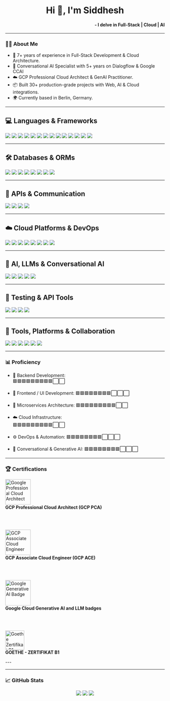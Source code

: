 <h1 align="center">Hi 👋, I'm Siddhesh</h1>
<h4 align="right">        - I delve in Full-Stack | Cloud | AI </h3>

---

### 👨‍💻 About Me

- 🚀 7+ years of experience in Full-Stack Development & Cloud Architecture.  
- 🧠 Conversational AI Specialist with 5+ years on Dialogflow & Google CCAI  
- ☁️ GCP Professional Cloud Architect & GenAI Practitioner. 
- 📦 Built 30+ production-grade projects with Web, AI & Cloud integrations.
- 🌍 Currently based in Berlin, Germany.


---
## 💻 Languages & Frameworks

<p align="left">
  <img src="https://img.shields.io/badge/JavaScript-F7DF1E?style=for-the-badge&logo=javascript&logoColor=black"/>
  <img src="https://img.shields.io/badge/TypeScript-3178C6?style=for-the-badge&logo=typescript&logoColor=white"/>
  <img src="https://img.shields.io/badge/Python-3776AB?style=for-the-badge&logo=python&logoColor=white"/>
  <img src="https://img.shields.io/badge/HTML5-E34F26?style=for-the-badge&logo=html5&logoColor=white"/>
  <img src="https://img.shields.io/badge/React-20232A?style=for-the-badge&logo=react&logoColor=61DAFB"/>
  <img src="https://img.shields.io/badge/Next.js-000000?style=for-the-badge&logo=nextdotjs&logoColor=white"/>
  <img src="https://img.shields.io/badge/AngularJS-DD0031?style=for-the-badge&logo=angularjs&logoColor=white"/>
  <img src="https://img.shields.io/badge/Bootstrap-7952B3?style=for-the-badge&logo=bootstrap&logoColor=white"/>
  <img src="https://img.shields.io/badge/Tailwind_CSS-38B2AC?style=for-the-badge&logo=tailwind-css&logoColor=white"/>
  <img src="https://img.shields.io/badge/Node.js-339933?style=for-the-badge&logo=node.js&logoColor=white"/>
  <img src="https://img.shields.io/badge/Express.js-000000?style=for-the-badge&logo=express&logoColor=white"/>
  <img src="https://img.shields.io/badge/NestJS-E0234E?style=for-the-badge&logo=nestjs&logoColor=white"/>
  <img src="https://img.shields.io/badge/MERN-499C76?style=for-the-badge&logo=mongodb&logoColor=white"/>
  <img src="https://img.shields.io/badge/MEAN-DD0031?style=for-the-badge&logo=angularjs&logoColor=white"/>
</p>

---

## 🛠️ Databases & ORMs

<p align="left">
  <img src="https://img.shields.io/badge/MongoDB-47A248?style=for-the-badge&logo=mongodb&logoColor=white"/>
  <img src="https://img.shields.io/badge/PostgreSQL-336791?style=for-the-badge&logo=postgresql&logoColor=white"/>
  <img src="https://img.shields.io/badge/MySQL-4479A1?style=for-the-badge&logo=mysql&logoColor=white"/>
  <img src="https://img.shields.io/badge/Firebase-FFCA28?style=for-the-badge&logo=firebase&logoColor=black"/>
  <img src="https://img.shields.io/badge/BigQuery-4285F4?style=for-the-badge&logo=google-cloud&logoColor=white"/>
  <img src="https://img.shields.io/badge/Prisma-2D3748?style=for-the-badge&logo=prisma&logoColor=white"/>
  <img src="https://img.shields.io/badge/Sequelize-3C76A1?style=for-the-badge&logo=sequelize&logoColor=white"/>
  <img src="https://img.shields.io/badge/Redis-DC382D?style=for-the-badge&logo=redis&logoColor=white"/>
</p>

---

## 🔗 APIs & Communication

<p align="left">
  <img src="https://img.shields.io/badge/REST_API-4A90E2?style=for-the-badge&logo=swagger&logoColor=white"/>
  <img src="https://img.shields.io/badge/GraphQL-E10098?style=for-the-badge&logo=graphql&logoColor=white"/>
  <img src="https://img.shields.io/badge/WebSockets-010101?style=for-the-badge&logo=socket.io&logoColor=white"/>
  <img src="https://img.shields.io/badge/OpenAPI-6BA539?style=for-the-badge&logo=openapiinitiative&logoColor=white"/>
</p>

---


## ☁️ Cloud Platforms & DevOps

<p align="left">
  <img src="https://img.shields.io/badge/GCP-4285F4?style=for-the-badge&logo=google-cloud&logoColor=white"/>
  <img src="https://img.shields.io/badge/AWS-232F3E?style=for-the-badge&logo=amazon-aws&logoColor=white"/>
  <img src="https://img.shields.io/badge/Docker-2496ED?style=for-the-badge&logo=docker&logoColor=white"/>
  <img src="https://img.shields.io/badge/Kubernetes-326CE5?style=for-the-badge&logo=kubernetes&logoColor=white"/>
  <img src="https://img.shields.io/badge/Cloud%20Build-4285F4?style=for-the-badge&logo=google-cloud&logoColor=white"/>
  <img src="https://img.shields.io/badge/GitHub%20Actions-2088FF?style=for-the-badge&logo=github-actions&logoColor=white"/>
  <img src="https://img.shields.io/badge/GitLab%20CI/CD-FC6D26?style=for-the-badge&logo=gitlab&logoColor=white"/>
  <img src="https://img.shields.io/badge/Jenkins-D24939?style=for-the-badge&logo=jenkins&logoColor=white"/>
</p>

---

## 🤖 AI, LLMs & Conversational AI

<p align="left">
  <img src="https://img.shields.io/badge/Dialogflow-FE7C3F?style=for-the-badge&logo=dialogflow&logoColor=white"/>
  <img src="https://img.shields.io/badge/CCAI-4285F4?style=for-the-badge&logo=google-cloud&logoColor=white"/>
  <img src="https://img.shields.io/badge/Vertex_AI-4285F4?style=for-the-badge&logo=google-cloud&logoColor=white"/>
  <img src="https://img.shields.io/badge/Generative_AI-6E6E6E?style=for-the-badge&logo=openai&logoColor=white"/>
  <img src="https://img.shields.io/badge/LLMs-101010?style=for-the-badge&logo=google&logoColor=white"/>
</p>

---

## 🧪 Testing & API Tools

<p align="left">
  <img src="https://img.shields.io/badge/Jest-C21325?style=for-the-badge&logo=jest&logoColor=white"/>
  <img src="https://img.shields.io/badge/Mocha-8D6748?style=for-the-badge&logo=mocha&logoColor=white"/>
  <img src="https://img.shields.io/badge/Postman-FF6C37?style=for-the-badge&logo=postman&logoColor=white"/>
  <img src="https://img.shields.io/badge/Swagger-85EA2D?style=for-the-badge&logo=swagger&logoColor=black"/>
</p>

---

## 🧰 Tools, Platforms & Collaboration

<p align="left">
  <img src="https://img.shields.io/badge/GitHub-181717?style=for-the-badge&logo=github&logoColor=white"/>
  <img src="https://img.shields.io/badge/GitLab-FC6D26?style=for-the-badge&logo=gitlab&logoColor=white"/>
  <img src="https://img.shields.io/badge/JIRA-0052CC?style=for-the-badge&logo=jira&logoColor=white"/>
  <img src="https://img.shields.io/badge/Agile-61DAFB?style=for-the-badge&logo=scrumalliance&logoColor=black"/>
  <img src="https://img.shields.io/badge/Scrum-1E90FF?style=for-the-badge&logo=trello&logoColor=white"/>
  <img src="https://img.shields.io/badge/Kanban-3178C6?style=for-the-badge&logo=trello&logoColor=white"/>
</p>


---

### 📊 Proficiency

- 🔧 Backend Development:  
  🟩🟩🟩🟩🟩🟩🟩🟩🟩⬜⬜  

- 🎨 Frontend / UI Development: 
  🟩🟩🟩🟩🟩🟩🟩🟩⬜⬜⬜  

- 🔗 Microservices Architecture: 
  🟩🟩🟩🟩🟩🟩🟩🟩🟩⬜⬜  

- ☁️ Cloud Infrastructure:  
  🟩🟩🟩🟩🟩🟩🟩🟩🟩⬜⬜  

- ⚙️ DevOps & Automation:
  🟩🟩🟩🟩🟩🟩🟩🟩⬜⬜⬜  

- 🤖 Conversational & Generative AI: 
  🟩🟩🟩🟩🟩🟩🟩🟩⬜⬜⬜  


---


### 🏆 Certifications

<p align="left">

  <a href="https://www.credly.com/badges/bdd08bb0-bf0f-4dc7-88ae-4edd7fba4963/public_url" target="_blank" style="text-decoration:none; color:inherit;">
    <img src="https://siddhesh-kubal.vercel.app/static/media/pcaLogo.e10c6fe2b9b28eda2e8d.png" alt="Google Professional Cloud Architect" height="80" />
    <br />
    <strong>GCP Professional Cloud Architect (GCP PCA)</strong>
  </a>

  <br/><br/>

  <a href="https://www.credly.com/badges/01c38aef-6083-46b4-9174-327e7922f11f" target="_blank" style="text-decoration:none; color:inherit;">
    <img src="https://siddhesh-kubal.vercel.app/static/media/aceLogo.8084c6e830e78101605b.png" alt="GCP Associate Cloud Engineer" height="80" />
    <br />
    <strong>GCP Associate Cloud Engineer (GCP ACE)</strong>
  </a>

  <br/><br/>

  <a href="https://partner.cloudskillsboost.google/public_profiles/90de9af2-e73c-40e5-938d-e628afd50ef9" target="_blank" style="text-decoration:none; color:inherit;">
    <img src="https://siddhesh-kubal.vercel.app/static/media/silverLogo.70d73b4d3f16719698c7.png" alt="Google Generative AI Badge" height="80" />
    <br />
    <strong>Google Cloud Generative AI and LLM badges</strong>
  </a>

  <br/><br/>

  <a href="https://drive.google.com/file/d/17YmL3TZR69hkT2nx1pUvfD3834DKdrsA/view" target="_blank" style="text-decoration:none; color:inherit;">
    <img src="https://scontent-ber1-1.xx.fbcdn.net/v/t39.30808-1/347582037_1201948690499020_4873536383682697745_n.png?stp=dst-png_s200x200&_nc_cat=110&ccb=1-7&_nc_sid=2d3e12&_nc_ohc=lEdozyB0F9sQ7kNvwFW3pNX&_nc_oc=AdkQ9ciHiPE-F6H9BbMKgOmZE6ug40Sz9c4acpjzFjwki8KkMgTGI3Vd5bjlt5Xwwh0&_nc_zt=24&_nc_ht=scontent-ber1-1.xx&_nc_gid=YsHjpRqKPh7FqPlcvUeONw&oh=00_AfPa4zzfSDQ10t7XbgpQvz2hgeOw5KKD6U16XOxd_yy7Ng&oe=685535D3" alt="Goethe Zertifikat B1" height="60" />
    <br />
    <strong>GOETHE - ZERTIFIKAT B1</strong>
  </a>

</p>
---
<!-- 
### 📂 Highlight Projects

| Project           | Description                                                    | Stack                                 |
|------------------|----------------------------------------------------------------|---------------------------------------|
| **G-Next 23/24** | Conversational AI assistants at Google Cloud Next              | Dialogflow CX, Vertex AI, GCP         |
| **HSS Directory Bot** | AI directory bot integrated with Zendesk, for hospital staff     | Dialogflow CX, Firebase, REST         |
| **Premium Retail** | Smart customer support for retail chain using LLM + RAG       | OpenAI, Node.js, Firestore            |
| **Six Flags**     | Voice bot integration for ticketing and support                | Dialogflow CX, Twilio, Google Cloud   |
| **PA PUC**        | Voice IVR system for public utilities commission                | Dialogflow CX, Telephony, GCP         |

--- -->

### 📬 How to Reach Me

- 💼 [LinkedIn](https://www.linkedin.com/in/siddhesh-kubal)  
- 🌐 [Portfolio](https://siddhesh-kubal.vercel.app)  
- 📧 Email: [siddhesh14.kubal@gmail.com](mailto:siddhesh14.kubal@gmail.com)  
- 🧑‍💻 GitHub: [github.com/siddheshkubal14](https://github.com/siddheshkubal14)

<p align="center">
  <a href="https://www.linkedin.com/in/siddhesh-kubal" target="_blank">
    <img alt="LinkedIn" src="https://img.shields.io/badge/LinkedIn-blue?logo=linkedin&style=for-the-badge&logoColor=white">
  </a>
  <a href="mailto:siddhesh14.kubal@gmail.com" target="_blank">
    <img alt="Email" src="https://img.shields.io/badge/Email-D14836?logo=gmail&logoColor=white&style=for-the-badge">
  </a>
  <a href="https://siddhesh-kubal.vercel.app" target="_blank">
    <img alt="Portfolio" src="https://img.shields.io/badge/Portfolio-000000?style=for-the-badge&logo=firefox&logoColor=white">
  </a>
</p>

<!-- ---

### 😄 Fun Facts

- 🎙 I’ve built bots that served millions of users across industries  
- 🌍 Moved to Germany in 2024 with an Opportunity Card — adventure mode: ON  
- 🍳 Learning to cook Indian meals, one recipe at a time  
- 🧠 I enjoy designing scalable systems almost as much as debugging race conditions  
- 🧳 I backpack with a Raspberry Pi to build on the go   

-->

---

### 📈 GitHub Stats

<p align="center">
  <img src="https://github-readme-stats.vercel.app/api?username=siddheshkubal14&show_icons=true&theme=tokyonight" />
  <img src="https://github-readme-streak-stats.herokuapp.com?user=siddheshkubal14&theme=tokyonight" />
  <img src="https://github-readme-stats.vercel.app/api/top-langs/?username=siddheshkubal14&layout=compact&theme=tokyonight" />
</p>
